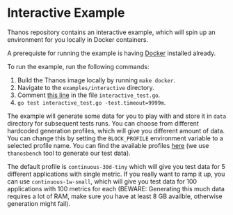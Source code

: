 # Interactive Example

Thanos repository contains an interactive example, which will spin up an environment for you locally in Docker containers.

A prerequiste for running the example is having [Docker](https://docs.docker.com/get-docker/) installed already.

To run the example, run the following commands:
1. Build the Thanos image locally by running `make docker`.
2. Navigate to the `examples/interactive` directory.
3. Comment [this line](https://github.com/oodle-ai/thanos/blob/bd134d7a823708fa135e7a6931e76f581be5f879/examples/interactive/interactive_test.go#L92) in the file `interactive_test.go`.
4. `go test interactive_test.go -test.timeout=9999m`.

The example will generate some data for you to play with and store it in `data` directory for subsequent tests runs.
You can choose from different hardcoded generation profiles, which will give you different amount of data. You can change this by setting the `BLOCK_PROFILE` environment variable to a selected profile name. You can find the available profiles [here](https://github.com/oodle-ai/thanosbench/blob/master/pkg/blockgen/profiles.go#L28) (we use `thanosbench` tool to generate our test data).

The default profile is `continuous-30d-tiny` which will give you test data for 5 different applications with single metric. If you really want to ramp it up, you can use `continuous-1w-small`, which will give you test data for 100 applications with 100 metrics for each (BEWARE: Generating this much data requires a lot of RAM, make sure you have at least 8 GB availble, otherwise generation might fail).
